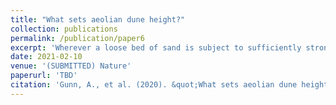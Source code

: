 ```yaml
---
title: "What sets aeolian dune height?"
collection: publications
permalink: /publication/paper6
excerpt: 'Wherever a loose bed of sand is subject to sufficiently strong winds, aeolian dunes form at wavelengths and growth rates that are well predicted by linear stability theory. As dunes mature and coarsen, however, their growth trajectories become more idiosyncratic; nonlinear effects, sediment supply, wind variability and geologic constraints become increasingly relevant, resulting in complex and history-dependent dune amalgamations. Here we examine a fundamental question: do aeolian dunes stop growing and, if so, what determines their ultimate size? Earth\'s major sand seas are populated by giant sand dunes, evolved over tens of thousands of years. We perform a global analysis of the topography of these giant dunes, and their associated atmospheric forcings and geologic constraints, and we perform numerical experiments to gain insight on temporal evolution of dune growth. We find no evidence of a previously proposed limit to dune size by atmospheric boundary layer height. Rather, our findings indicate that dunes may grow indefinitely in principle; but growth slows with increasing size, and may ultimately be limited by sand supply. We also demonstrate that giant dune size depends on both wind climate and sand supply through their control on dune morphology, revealing a topographic signature of geologic and climatic forcing in Earth\'s sand seas.'
date: 2021-02-10
venue: '(SUBMITTED) Nature'
paperurl: 'TBD'
citation: 'Gunn, A., et al. (2020). &quot;What sets aeolian dune height?&quot.'
---
```


